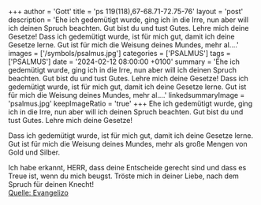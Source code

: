 +++
author = 'Gott'
title = 'ps 119(118),67-68.71-72.75-76'
layout = 'post'
description = 'Ehe ich gedemütigt wurde, ging ich in die Irre,  nun aber will ich deinen Spruch beachten. Gut bist du und tust Gutes.  Lehre mich deine Gesetze!  Dass ich gedemütigt wurde, ist für mich gut,  damit ich deine Gesetze lerne. Gut ist für mich die Weisung deines Mundes,  mehr al....'
images = ['/symbols/psalmus.jpg']
categories = ['PSALMUS']
tags = ['PSALMUS']
date = '2024-02-12 08:00:00 +0100'
summary = 'Ehe ich gedemütigt wurde, ging ich in die Irre,  nun aber will ich deinen Spruch beachten. Gut bist du und tust Gutes.  Lehre mich deine Gesetze!  Dass ich gedemütigt wurde, ist für mich gut,  damit ich deine Gesetze lerne. Gut ist für mich die Weisung deines Mundes,  mehr al....'
linkedsummaryImage = 'psalmus.jpg'
keepImageRatio = 'true'
+++
Ehe ich gedemütigt wurde, ging ich in die Irre, 
nun aber will ich deinen Spruch beachten.
Gut bist du und tust Gutes. 
Lehre mich deine Gesetze!

Dass ich gedemütigt wurde, ist für mich gut, 
damit ich deine Gesetze lerne.
Gut ist für mich die Weisung deines Mundes, 
mehr als große Mengen von Gold und Silber.<!--more-->

Ich habe erkannt, HERR, dass deine Entscheide gerecht sind 
und dass es Treue ist, wenn du mich beugst.
Tröste mich in deiner Liebe, 
nach dem Spruch für deinen Knecht!<br> [Quelle: Evangelizo](https://evangeliumtagfuertag.org/DE/gospel)